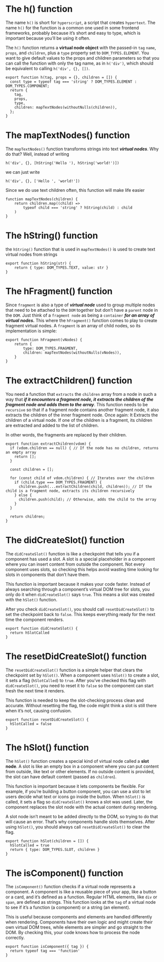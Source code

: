 # The h() function

The name `h()` is short for `hyperscript`, a script that creates `hypertext`. The name `h()` for the function is a common one used in some frontend frameworks, probably because it’s short and easy to type, which is important because you’ll be using it often.

The `h()` function returns a **virtual node object** with the passed-in `tag` `name`, `props`, and `children`, plus a `type` property set to `DOM_TYPES.ELEMENT`. You want to give default values to the props and children parameters so that you can call the function with only the tag name, as in `h('div')`, which should be equivalent to calling `h('div', {}, [])`.

````
export function h(tag, props = {}, children = []) {
  const type = typeof tag === 'string' ? DOM_TYPES.ELEMENT : DOM_TYPES.COMPONENT;
  return {
    tag,
    props,
    type,
    children: mapTextNodes(withoutNulls(children)),
  };
}
````
# The mapTextNodes() function
The `mapTextNodes()` function transforms strings into text **_virtual nodes_**. Why do that? Well, instead of writing

```
h('div', {}, [hString('Hello '), hString('world!')])
```

we can just write 
```
h('div', {}, ['Hello ', 'world!'])
```

Since we do use text children often, this function will make life easier

```
function mapTextNodes(children) {
    return children.map((child) =>
        typeof child === 'string' ? hString(child) : child
    )
}
```
# The hString() function
the `hString()` function that is used in `mapTextNodes()` is used to create text virtual nodes from strings
```
export function hString(str) {
    return { type: DOM_TYPES.TEXT, value: str }
}
```
# The hFragment() function
Since `fragment` is also a type of **_virtual node_** used to group multiple nodes that need to be attached to the `DOM` together but don’t have a `parent` node in the `DOM`. Just think of a `fragment node` as being a `container` _**for an array of virtual nodes.**_
This where the `hFragment()` function comes to play to create fragment virtual nodes. A `fragment` is an array of child nodes, so its implementation is simple: 

```
export function hFragment(vNodes) {
    return {
        type: DOM_TYPES.FRAGMENT,
        children: mapTextNodes(withoutNulls(vNodes)),
    }
}
```

# The extractChildren() function
You need a function that `extracts` the `children` array from a node in such a way that **_if it encounters a fragment node, it  extracts the children of the fragment node and adds them to the array_**. 
This function needs to be `recursive` so that if a fragment node contains another fragment node, it also extracts the children of the inner fragment node.
Once again: It Extracts the children of a virtual node. If one of the children is a fragment, its children are extracted and added to the list of children. 

In other words, the fragments are replaced by their children.

```
export function extractChildren(vdom) {
  if (vdom.children == null) { // If the node has no children, returns an empty array
    return [];
  }

  const children = [];

  for (const child of vdom.children) { // Iterates over the children
    if (child.type === DOM_TYPES.FRAGMENT) {
      children.push(...extractChildren(child, children)); // If the child is a fragment node, extracts its children recursively
    } else {
      children.push(child); // Otherwise, adds the child to the array
    }
  }

  return children;
}
```
# The didCreateSlot() function
The `didCreateSlot()` function is like a checkpoint that tells you if a component has used a slot. A slot is a special placeholder in a component where you can insert content from outside the component. Not every component uses slots, so checking this helps avoid wasting time looking for slots in components that don’t have them.

This function is important because it makes your code faster. Instead of always searching through a component’s virtual DOM tree for slots, you only do it when `didCreateSlot()` says `true`. This means a slot was created with the `hSlot()` function.

After you check `didCreateSlot()`, you should call `resetDidCreateSlot()` to set the checkpoint back to `false`. This keeps everything ready for the next time the component renders.

```
export function didCreateSlot() {
  return hSlotCalled
}
```

# The resetDidCreateSlot() function
The `resetDidCreateSlot()` function is a simple helper that clears the checkpoint set by `hSlot()`. When a component uses `hSlot()` to create a slot, it sets a flag (`hSlotCalled`) to `true`. After you’ve checked this flag with `didCreateSlot()`, you need to reset it to `false` so the component can start fresh the next time it renders.

This function is needed to keep the slot-checking process clean and accurate. Without resetting the flag, the code might think a slot is still there when it’s not, causing confusion.

```
export function resetDidCreateSlot() {
  hSlotCalled = false
}
```

# The hSlot() function

The `hSlot()` function creates a special kind of virtual node called a **slot node**. A slot is like an empty box in a component where you can put content from outside, like text or other elements. If no outside content is provided, the slot can have default content (passed as `children`).

This function is important because it lets components be flexible. For example, if you’re building a button component, you can use a slot to let users decide what text or icons go inside the button. When `hSlot()` is called, it sets a flag so `didCreateSlot()` knows a slot was used. Later, the component replaces the slot node with the actual content during rendering.

A slot node isn’t meant to be added directly to the DOM, so trying to do that will cause an error. That’s why components handle slots themselves. After using `hSlot()`, you should always call `resetDidCreateSlot()` to clear the flag.

```
export function hSlot(children = []) {
  hSlotCalled = true
  return { type: DOM_TYPES.SLOT, children }
}
```

# The isComponent() function

The `isComponent()` function checks if a virtual node represents a component. A component is like a reusable piece of your app, like a button or a card, and it’s defined as a function. Regular HTML elements, like `div` or `span`, are defined as strings. This function looks at the `tag` of a virtual node to see if it’s a function (a component) or a string (an element).

This is useful because components and elements are handled differently when rendering. Components have their own logic and might create their own virtual DOM trees, while elements are simpler and go straight to the DOM. By checking this, your code knows how to process the node correctly.

```
export function isComponent({ tag }) {
  return typeof tag === 'function'
}
```